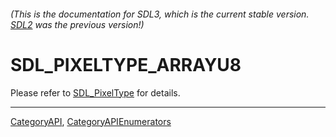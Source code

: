 ###### (This is the documentation for SDL3, which is the current stable version. [SDL2](https://wiki.libsdl.org/SDL2/) was the previous version!)
# SDL_PIXELTYPE_ARRAYU8

Please refer to [SDL_PixelType](SDL_PixelType) for details.

----
[CategoryAPI](CategoryAPI), [CategoryAPIEnumerators](CategoryAPIEnumerators)

